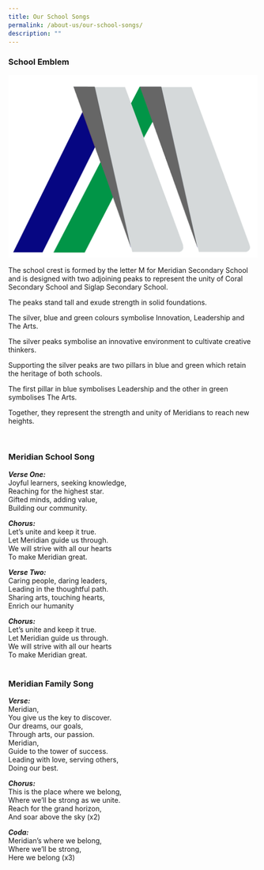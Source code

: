 ```yaml
---
title: Our School Songs
permalink: /about-us/our-school-songs/
description: ""
---
```

### School Emblem


![](/images/Homepage%20and%20Logos/School%20Logo.png)

The school crest is formed by the letter M for Meridian Secondary School and is designed with two adjoining peaks to represent the unity of Coral Secondary School and Siglap Secondary School.

The peaks stand tall and exude strength in solid foundations.

The silver, blue and green colours symbolise Innovation, Leadership and The Arts.  

The silver peaks symbolise an innovative environment to cultivate creative thinkers.

Supporting the silver peaks are two pillars in blue and green which retain the heritage of both schools.

The first pillar in blue symbolises Leadership and the other in green symbolises The Arts.

Together, they represent the strength and unity of Meridians to reach new heights.

<br>

### Meridian School Song

***Verse One:***<br>
Joyful learners, seeking knowledge, <br>
Reaching for the highest star. <br>
Gifted minds, adding value, <br>
Building our community. 

***Chorus:***<br>
Let’s unite and keep it true.<br>
Let Meridian guide us through.<br>
We will strive with all our hearts<br>
To make Meridian great.

***Verse Two:***<br>
Caring people, daring leaders,<br>
Leading in the thoughtful path.<br>
Sharing arts, touching hearts,<br>
Enrich our humanity

***Chorus:***<br>
Let’s unite and keep it true.<br>
Let Meridian guide us through.<br>
We will strive with all our hearts<br>
To make Meridian great.
<br>
<br>


### **Meridian Family Song**

***Verse:***<br>
Meridian,<br>
You give us the key to discover.<br>
Our dreams, our goals,<br>
Through arts, our passion.<br>
Meridian,<br>
Guide to the tower of success.<br>
Leading with love, serving others,<br>
Doing our best.

***Chorus:***<br>
This is the place where we belong,<br>
Where we’ll be strong as we unite.<br>
Reach for the grand horizon,<br>
And soar above the sky (x2)

***Coda:***<br>
Meridian’s where we belong,<br>
Where we’ll be strong,<br>
Here we belong (x3)